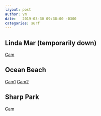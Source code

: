 ```yaml
---
layout: post
author: vm 
date:   2019-03-30 09:38:00 -0300
categories: surf 
---
```


<script type="text/javascript">
    window.onload = function() {
      var a = document.getElementById("linda");
      a.onclick = function() {
        console.log("test!");
        cameraCurrentTimeReset=3000000000000001;
      }
    }
    window.onload = function() {
      var a = document.getElementById("ob");
      a.onclick = function() {
        cameraCurrentTimeReset=3000000000000001;
      }
    }

</script>

## Linda Mar (temporarily down)
<a id="linda" href="http://e.cdn-surfline.com/syndication/embed/v1/player.html?id=5015">Cam</a>


## Ocean Beach
<a id="ob" href="http://e.cdn-surfline.com/syndication/embed/v1/player.html?id=4127">Cam1</a>
<a id="ob" href="http://e.cdn-surfline.com/syndication/embed/v1/player.html?id=4128">Cam2</a>


## Sharp Park
<a id="sharppark" href="http://e.cdn-surfline.com/syndication/embed/v1/player.html?id=5017">Cam</a>

<!--<form action="http://e.cdn-surfline.com/syndication/embed/v1/player.html?id=5013" method="post">
  <div>
    <label for="to">ad cycle</label>
    <input name="cameraCurrentTimeReset" id="cameraCurrentTimeReset" value="3000000000000001">
  </div>
  <div>
    <button>Cam</button>
  </div>
</form>-->


